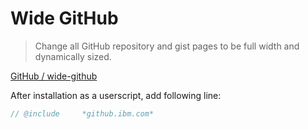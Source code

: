 # Wide GitHub

> Change all GitHub repository and gist pages to be full width and dynamically sized.

[GitHub / wide-github](https://github.com/xthexder/wide-github)

After installation as a userscript, add following line:

```javascript
// @include     *github.ibm.com*
```
